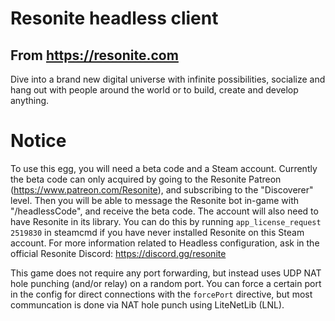 # Resonite headless client
## From https://resonite.com
Dive into a brand new digital universe with infinite possibilities, socialize and hang out with people around the world or to build, create and develop anything.

# Notice

To use this egg, you will need a beta code and a Steam account. Currently the beta code can only acquired by going to the Resonite Patreon (https://www.patreon.com/Resonite), and subscribing to the "Discoverer" level. Then you will be able to message the Resonite bot in-game with "/headlessCode", and receive the beta code. The account will also need to have Resonite in its library. You can do this by running `app_license_request 2519830` in steamcmd if you have never installed Resonite on this Steam account.
For more information related to Headless configuration, ask in the official Resonite Discord: https://discord.gg/resonite

This game does not require any port forwarding, but instead uses UDP NAT hole punching (and/or relay) on a random port. You can force a certain port in the config for direct connections with the `forcePort` directive, but most communcation is done via NAT hole punch using LiteNetLib (LNL).